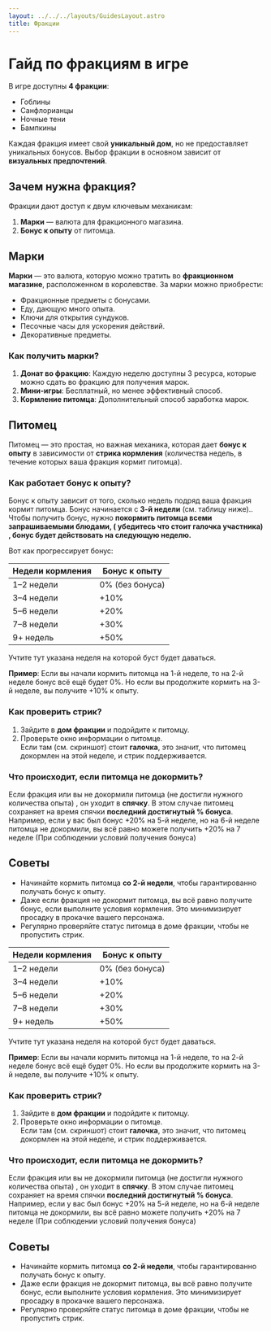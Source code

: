 ```yaml
---
layout: ../../../layouts/GuidesLayout.astro
title: Фракции
---
```



# Гайд по фракциям в игре

В игре доступны **4 фракции**:

- Гоблины
- Санфлорианцы
- Ночные тени
- Бампкины

Каждая фракция имеет свой **уникальный дом**, но не предоставляет уникальных бонусов. Выбор фракции в основном зависит от **визуальных предпочтений**.

## Зачем нужна фракция?

Фракции дают доступ к двум ключевым механикам:

1. **Марки** — валюта для фракционного магазина.
2. **Бонус к опыту** от питомца.

## Марки

**Марки** — это валюта, которую можно тратить во **фракционном магазине**, расположенном в королевстве. За марки можно приобрести:

- Фракционные предметы с бонусами.
- Еду, дающую много опыта.
- Ключи для открытия сундуков.
- Песочные часы для ускорения действий.
- Декоративные предметы.

### Как получить марки?

1. **Донат во фракцию**: Каждую неделю доступны 3 ресурса, которые можно сдать во фракцию для получения марок.
2. **Мини-игры**: Бесплатный, но менее эффективный способ.
3. **Кормление питомца**: Дополнительный способ заработка марок.

## Питомец

Питомец — это простая, но важная механика, которая дает **бонус к опыту** в зависимости от **стрика кормления** (количества недель, в течение которых ваша фракция  кормит питомца).

### Как работает бонус к опыту?

Бонус к опыту зависит от того, сколько недель подряд ваша фракция кормит питомца. Бонус начинается с **3-й недели** (см. таблицу ниже)..  Чтобы получить бонус, нужно **покормить питомца всеми запрашиваемыми блюдами, ( убедитесь что стоит галочка участника) , бонус будет действовать на следующую неделю.** 

Вот как прогрессирует бонус:

| Недели кормления | Бонус к опыту |
| --- | --- |
| 1–2 недели | 0% (без бонуса) |
| 3–4 недели | +10% |
| 5–6 недели | +20% |
| 7–8 недели | +30% |
| 9+ недель | +50% |

Учтите тут указана неделя на которой буст будет даваться.

**Пример**: Если вы начали кормить питомца на 1-й неделе, то на 2-й неделе бонус всё ещё будет 0%. Но если вы продолжите кормить на 3-й неделе, вы получите +10% к опыту. 

### Как проверить стрик?

1. Зайдите в **дом фракции** и подойдите к питомцу.
2. Проверьте окно информации о питомце. \
   Если там (см. скриншот) стоит **галочка**, это значит, что питомец докормлен на этой неделе, и стрик поддерживается.

### Что происходит, если питомца не докормить?

Если фракция или вы не докормили питомца (не достигли нужного количества опыта) , он уходит в **спячку**. В этом случае питомец сохраняет на время спячки **последний достигнутый % бонуса**. Например, если у вас был бонус +20% на 5-й неделе, но на 6-й неделе питомца не докормили, вы всё равно можете получить +20% на 7 неделе (При соблюдении условий получения бонуса) 

## Советы

- Начинайте кормить питомца **со 2-й недели**, чтобы гарантированно получать бонус к опыту.
- Даже если фракция не докормит питомца, вы всё равно получите бонус, если выполните условия кормления. Это минимизирует просадку в прокачке вашего персонажа.
- Регулярно проверяйте статус питомца в доме фракции, чтобы не пропустить стрик.

| Недели кормления | Бонус к опыту |
| --- | --- |
| 1–2 недели | 0% (без бонуса) |
| 3–4 недели | +10% |
| 5–6 недели | +20% |
| 7–8 недели | +30% |
| 9+ недель | +50% |

Учтите тут указана неделя на которой буст будет даваться.

**Пример**: Если вы начали кормить питомца на 1-й неделе, то на 2-й неделе бонус всё ещё будет 0%. Но если вы продолжите кормить на 3-й неделе, вы получите +10% к опыту. 

### Как проверить стрик?

1. Зайдите в **дом фракции** и подойдите к питомцу.
2. Проверьте окно информации о питомце. \
   Если там (см. скриншот) стоит **галочка**, это значит, что питомец докормлен на этой неделе, и стрик поддерживается.

### Что происходит, если питомца не докормить?

Если фракция или вы не докормили питомца (не достигли нужного количества опыта) , он уходит в **спячку**. В этом случае питомец сохраняет на время спячки **последний достигнутый % бонуса**. Например, если у вас был бонус +20% на 5-й неделе, но на 6-й неделе питомца не докормили, вы всё равно можете получить +20% на 7 неделе (При соблюдении условий получения бонуса) 

## Советы

- Начинайте кормить питомца **со 2-й недели**, чтобы гарантированно получать бонус к опыту.
- Даже если фракция не докормит питомца, вы всё равно получите бонус, если выполните условия кормления. Это минимизирует просадку в прокачке вашего персонажа.
- Регулярно проверяйте статус питомца в доме фракции, чтобы не пропустить стрик.